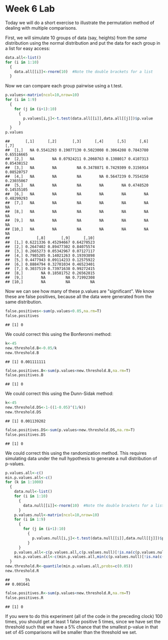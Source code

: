 Week 6 Lab
=============
  
Today we will do a short exercise to illustrate the permutation method of dealing with multiple comparisons.

First, we will simulate 10 groups of data (say, heights) from the *same* distribution using the normal distribution and put the data for each group in a list for easy access:


```r
data.all<-list()
for (i in 1:10)
  {
    data.all[[i]]<-rnorm(10)  #Note the double brackets for a list
  }
```

Now we can compare each group pairwise using a t.test.


```r
p.values<-matrix(ncol=10,nrow=10)
for (i in 1:9)
  {
    for (j in (i+1):10)
      {
        p.values[i,j]<-t.test(data.all[[i]],data.all[[j]])$p.value 
      }
  }
p.values
```

```
##       [,1]      [,2]       [,3]      [,4]      [,5]      [,6]       [,7]
##  [1,]   NA 0.5541293 0.19077130 0.5023008 0.3064208 0.7843780 0.65516665
##  [2,]   NA        NA 0.07924211 0.2060763 0.1308017 0.4107313 0.85438152
##  [3,]   NA        NA         NA 0.3478871 0.7429309 0.3156914 0.08520757
##  [4,]   NA        NA         NA        NA 0.5647239 0.7554150 0.23035067
##  [5,]   NA        NA         NA        NA        NA 0.4748520 0.14535105
##  [6,]   NA        NA         NA        NA        NA        NA 0.48299293
##  [7,]   NA        NA         NA        NA        NA        NA         NA
##  [8,]   NA        NA         NA        NA        NA        NA         NA
##  [9,]   NA        NA         NA        NA        NA        NA         NA
## [10,]   NA        NA         NA        NA        NA        NA         NA
##            [,8]       [,9]      [,10]
##  [1,] 0.6221336 0.45294667 0.64270523
##  [2,] 0.2647402 0.89477302 0.84075574
##  [3,] 0.2665273 0.05342967 0.07127117
##  [4,] 0.7985205 0.14021263 0.19393898
##  [5,] 0.4477943 0.09114233 0.12575922
##  [6,] 0.8884794 0.32701034 0.46523401
##  [7,] 0.3037519 0.73971638 0.99272415
##  [8,]        NA 0.18581752 0.26562815
##  [9,]        NA         NA 0.71992308
## [10,]        NA         NA         NA
```

Now we can see how many of these p.values are "significant". We know these are false positives, because all the data were generated from the same distribution.


```r
false.positives<-sum(p.values<0.05,na.rm=T)
false.positives
```

```
## [1] 0
```

We could correct this using the Bonferonni method:


```r
k<-45
new.threshold.B<-0.05/k
new.threshold.B
```

```
## [1] 0.001111111
```

```r
false.positives.B<-sum(p.values<new.threshold.B,na.rm=T)
false.positives.B
```

```
## [1] 0
```

We could correct this using the Dunn-Sidak method:


```r
k<-45
new.threshold.DS<-1-((1-0.05)^(1/k))
new.threshold.DS
```

```
## [1] 0.001139202
```

```r
false.positives.DS<-sum(p.values<new.threshold.DS,na.rm=T)
false.positives.DS
```

```
## [1] 0
```

We could correct this using the randomization method. This requires simulating data under the null hypothesis to generate a null distribution of p-values.



```r
p.values.all<-c()
min.p.values.all<-c()
for (k in 1:1000)
  {
    data.null<-list()
    for (i in 1:10)
      {
        data.null[[i]]<-rnorm(10)  #Note the double brackets for a list
      }
    p.values.null<-matrix(ncol=10,nrow=10)
    for (i in 1:9)
      {
        for (j in (i+1):10)
          {
            p.values.null[i,j]<-t.test(data.null[[i]],data.null[[j]])$p.value 
          }
      }
    p.values.all<-c(p.values.all,c(p.values.null)[!is.na(c(p.values.null))])
    min.p.values.all<-c(min.p.values.all,min(c(p.values.null)[!is.na(c(p.values.null))]))
  }
new.threshold.R<-quantile(min.p.values.all,probs=c(0.05))
new.threshold.R
```

```
##       5% 
## 0.001641
```

```r
false.positives.R<-sum(p.values<new.threshold.R,na.rm=T)
false.positives.R
```

```
## [1] 0
```

If you were to do this experiment (all of the code in the preceding clock) 100 times, you should get at least 1 false positive 5 times, since we have set the threshold such that we have a 5% chance that the smallest p-value in that set of 45 comparisons will be smaller than the threshold we set.
